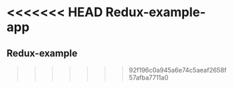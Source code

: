 <<<<<<< HEAD
Redux-example-app
=======
## Redux-example
>>>>>>> 92f196c0a945a6e74c5aeaf2658f57afba7711a0
